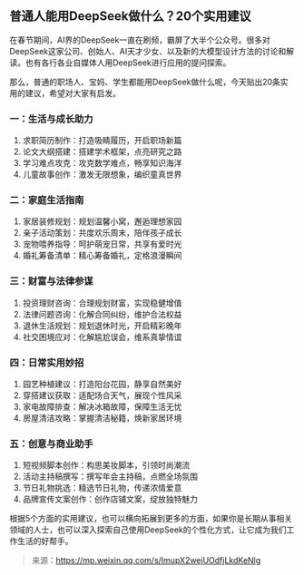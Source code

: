 ## 普通人能用DeepSeek做什么？20个实用建议

在春节期间，AI界的DeepSeek一直在刷频，霸屏了大半个公众号。很多对DeepSeek这家公司、创始人、AI天才少女、以及新的大模型设计方法的讨论和解读。也有各行各业自媒体人用DeepSeek进行应用的提问探索。

那么，普通的职场人、宝妈、学生都能用DeepSeek做什么呢，今天贴出20条实用的建议，希望对大家有启发。

### 一：生活与成长助力

1. 求职简历制作：打造吸睛履历，开启职场新篇
2. 论文大纲搭建：搭建学术框架，点亮研究之路
3. 学习难点攻克：攻克数学难点，畅享知识海洋
4. 儿童故事创作：激发无限想象，编织童真世界

### 二：家庭生活指南

1. 家居装修规划：规划温馨小窝，邂逅理想家园
2. 亲子活动策划：共度欢乐周末，陪伴孩子成长
3. 宠物喂养指导：呵护萌宠日常，共享有爱时光
4. 婚礼筹备清单：精心筹备婚礼，定格浪漫瞬间



### 三：财富与法律参谋

1. 投资理财咨询：合理规划财富，实现稳健增值
2. 法律问题咨询：化解合同纠纷，维护合法权益
3. 退休生活规划：规划退休时光，开启精彩晚年
4. 社交困境应对：化解尴尬误会，维系真挚情谊

### 四：日常实用妙招

1. 园艺种植建议：打造阳台花园，静享自然美好
2. 穿搭建议获取：适配场合天气，展现个性风采
3. 家电故障排查：解决冰箱故障，保障生活无忧
4. 房屋清洁攻略：掌握清洁秘籍，焕新家居环境

### 五：创意与商业助手

1. 短视频脚本创作：构思美妆脚本，引领时尚潮流
2. 活动主持稿撰写：撰写年会主持稿，点燃全场氛围
3. 节日礼物挑选：精选节日礼物，传递浓情爱意
4. 品牌宣传文案创作：创作店铺文案，绽放独特魅力



根据5个方面的实用建议，也可以横向拓展到更多的方面，如果你是长期从事相关领域的人士，也可以深入探索自己使用DeepSeek的个性化方式，让它成为我们工作生活的好帮手。



> 来源：https://mp.weixin.qq.com/s/ImupX2wejUOdfjLkdKeNlg